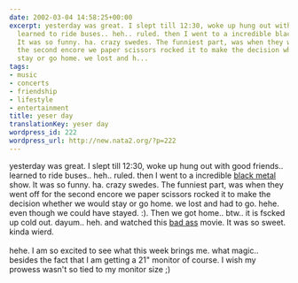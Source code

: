 ```yaml
---
date: 2002-03-04 14:58:25+00:00
excerpt: yesterday was great. I slept till 12:30, woke up hung out with good friends..
  learned to ride buses.. heh.. ruled. then I went to a incredible black metal show.
  It was so funny. ha. crazy swedes. The funniest part, was when they went off for
  the second encore we paper scissors rocked it to make the decision whether we would
  stay or go home. we lost and h...
tags:
- music
- concerts
- friendship
- lifestyle
- entertainment
title: yeser day
translationKey: yeser day
wordpress_id: 222
wordpress_url: http://new.nata2.org/?p=222
---
```


yesterday was great. I slept till 12:30, woke up hung out with good friends.. learned to ride buses.. heh.. ruled. then I went to a incredible <a href="http://www.dimmu-borgir.com/">black metal</a> show. It was so funny. ha. crazy swedes. The funniest part, was when they went off for the second encore we paper scissors rocked it to make the decision whether we would stay or go home. we lost and had to go. hehe. even though we could have stayed. :). Then we got home.. btw.. it is fscked up cold out. dayum.. heh. and watched this <a href="http://www.amazon.com/exec/obidos/ASIN/B00005LK99/nata2productions">bad ass</a> movie. It was so sweet. kinda wierd. <br/><br/>hehe. I am so excited to see what this week brings me. what magic.. besides the fact that I am getting a 21" monitor of course. I wish my prowess wasn't so tied to my monitor size ;)